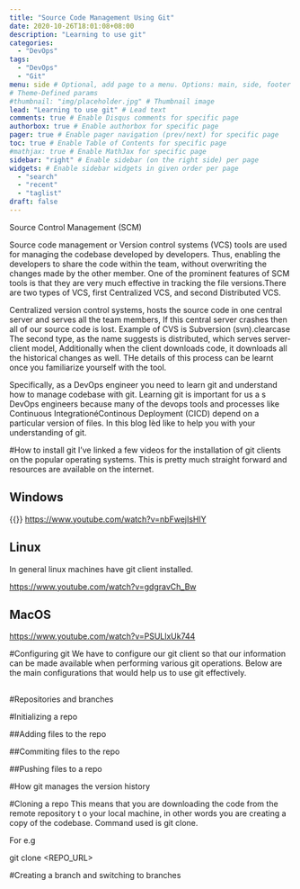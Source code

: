 ```yaml
---
title: "Source Code Management Using Git"
date: 2020-10-26T18:01:08+08:00
description: "Learning to use git"
categories:
  - "DevOps"
tags:
  - "DevOps"
  - "Git"
menu: side # Optional, add page to a menu. Options: main, side, footer
# Theme-Defined params
#thumbnail: "img/placeholder.jpg" # Thumbnail image
lead: "Learning to use git" # Lead text
comments: true # Enable Disqus comments for specific page
authorbox: true # Enable authorbox for specific page
pager: true # Enable pager navigation (prev/next) for specific page
toc: true # Enable Table of Contents for specific page
#mathjax: true # Enable MathJax for specific page
sidebar: "right" # Enable sidebar (on the right side) per page
widgets: # Enable sidebar widgets in given order per page
  - "search"
  - "recent"
  - "taglist"
draft: false
---
```


Source Control Management (SCM)

Source code management or Version control systems (VCS)  tools are used for managing the codebase developed by developers. Thus, enabling the developers to share the code within the team, without overwriting the changes made by the other member. One of the prominent features of SCM tools is that they are very much effective in tracking the file versions.There are two types of VCS, first Centralized VCS, and second Distributed VCS. 

Centralized version control systems, hosts the source code in one central server and serves all the team members, If this central server crashes then all of our source code is lost. Example of CVS is Subversion (svn).clearcase The second type, as the name suggests is distributed, which serves server-client model, Additionally when the client downloads code, it downloads all the historical changes as well. THe details of this process can be learnt once you familiarize yourself with the tool. 

Specifically, as a DevOps engineer you need to learn git and understand how to manage codebase with git. Learning git is important for us a s DevOps engineers because many of the devops tools and processes like Continuous IntegrationéContinous Deployment (CICD) depend on a particular version of files. In this blog Ièd like to help you with your understanding of git. 

#How to install git
I’ve linked a few videos for the installation of git clients on the popular operating systems. This is pretty much straight forward and resources are available on the internet.
 
## Windows 

{{<youtube nbFwejIsHlY>}}
https://www.youtube.com/watch?v=nbFwejIsHlY

## Linux
In general linux machines have git client installed. 

https://www.youtube.com/watch?v=gdgravCh_Bw


## MacOS 

https://www.youtube.com/watch?v=PSULlxUk744


#Configuring git
We have to configure our git client so that our information can be made available when performing various git operations. Below are the main configurations that would help us to use git effectively. 

##

#Repositories and branches


#Initializing a repo

##Adding files to the repo

##Commiting files to the repo

##Pushing files to a repo

#How git manages the version history

#Cloning a repo
This means that you are downloading the code from the remote repository t o your local machine, in other  words you are creating a copy of the codebase.
Command used is git clone. 

For e.g 

git clone <REPO_URL>



#Creating a branch and switching to branches 


